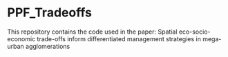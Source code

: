 # PPF_Tradeoffs
This repository contains the code used in the paper: Spatial eco-socio-economic trade-offs inform differentiated management strategies in mega-urban agglomerations
